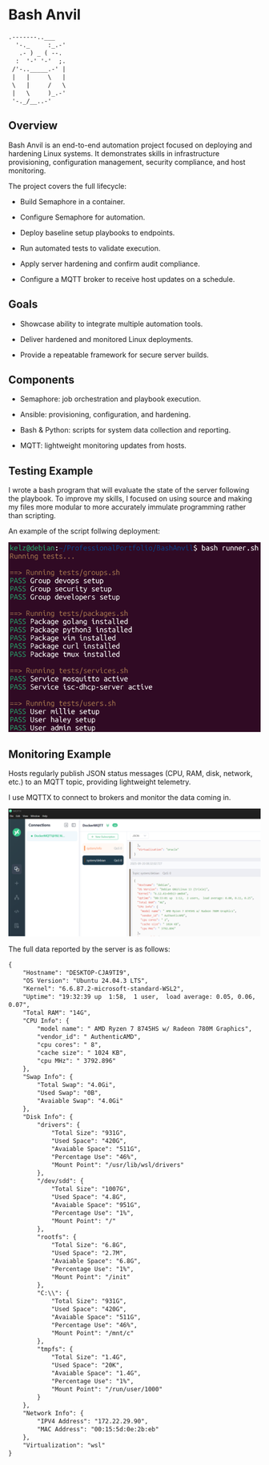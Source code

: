 # Bash Anvil
```
.-------..___
  '-._     :_.-'
   .- ) _ ( --.
  :  '-' '-'  ;.
 /'-.._____.-' |
 |   |     \   |
 \   |     /   \
 |   \     )_.-'
 '-._/__..-'
```
## Overview

Bash Anvil is an end-to-end automation project focused on deploying and hardening Linux systems.
It demonstrates skills in infrastructure provisioning, configuration management, security compliance, and host monitoring.

The project covers the full lifecycle:

- Build Semaphore in a container.

- Configure Semaphore for automation.

- Deploy baseline setup playbooks to endpoints.

- Run automated tests to validate execution.

- Apply server hardening and confirm audit compliance.

- Configure a MQTT broker to receive host updates on a schedule.

## Goals

- Showcase ability to integrate multiple automation tools.

- Deliver hardened and monitored Linux deployments.

- Provide a repeatable framework for secure server builds.

## Components

- Semaphore: job orchestration and playbook execution.

- Ansible: provisioning, configuration, and hardening.

- Bash & Python: scripts for system data collection and reporting.

- MQTT: lightweight monitoring updates from hosts.

## Testing Example

I wrote a bash program that will evaluate the state of the server following the playbook. To improve my skills, I focused on using source and making my files more modular to more accurately immulate programming rather than scripting.

An example of the script follwing deployment:

![image](images/Tests.png)

## Monitoring Example

Hosts regularly publish JSON status messages (CPU, RAM, disk, network, etc.) to an MQTT topic, providing lightweight telemetry.

I use MQTTX to connect to brokers and monitor the data coming in.

![image](images/MQTT.png)

The full data reported by the server is as follows:

```
{
    "Hostname": "DESKTOP-CJA9TI9",
    "OS Version": "Ubuntu 24.04.3 LTS",
    "Kernel": "6.6.87.2-microsoft-standard-WSL2",
    "Uptime": "19:32:39 up  1:58,  1 user,  load average: 0.05, 0.06, 0.07",
    "Total RAM": "14G",
    "CPU Info": {
        "model name": " AMD Ryzen 7 8745HS w/ Radeon 780M Graphics",
        "vendor_id": " AuthenticAMD",
        "cpu cores": " 8",
        "cache size": " 1024 KB",
        "cpu MHz": " 3792.896"
    },
    "Swap Info": {
        "Total Swap": "4.0Gi",
        "Used Swap": "0B",
        "Avaiable Swap": "4.0Gi"
    },
    "Disk Info": {
        "drivers": {
            "Total Size": "931G",
            "Used Space": "420G",
            "Avaiable Space": "511G",
            "Percentage Use": "46%",
            "Mount Point": "/usr/lib/wsl/drivers"
        },
        "/dev/sdd": {
            "Total Size": "1007G",
            "Used Space": "4.8G",
            "Avaiable Space": "951G",
            "Percentage Use": "1%",
            "Mount Point": "/"
        },
        "rootfs": {
            "Total Size": "6.8G",
            "Used Space": "2.7M",
            "Avaiable Space": "6.8G",
            "Percentage Use": "1%",
            "Mount Point": "/init"
        },
        "C:\\": {
            "Total Size": "931G",
            "Used Space": "420G",
            "Avaiable Space": "511G",
            "Percentage Use": "46%",
            "Mount Point": "/mnt/c"
        },
        "tmpfs": {
            "Total Size": "1.4G",
            "Used Space": "20K",
            "Avaiable Space": "1.4G",
            "Percentage Use": "1%",
            "Mount Point": "/run/user/1000"
        }
    },
    "Network Info": {
        "IPV4 Address": "172.22.29.90",
        "MAC Address": "00:15:5d:0e:2b:eb"
    },
    "Virtualization": "wsl"
}
```
